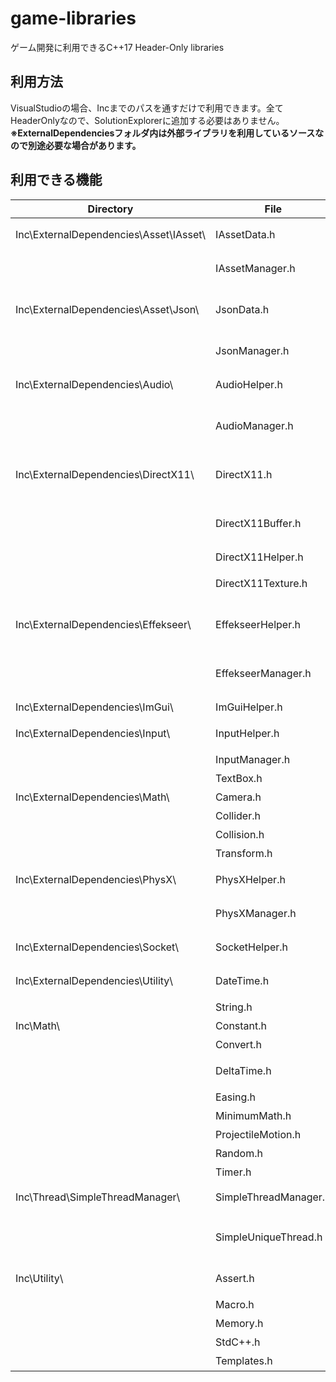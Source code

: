 # game-libraries

ゲーム開発に利用できるC++17 Header-Only libraries

## 利用方法

VisualStudioの場合、Incまでのパスを通すだけで利用できます。全てHeaderOnlyなので、SolutionExplorerに追加する必要はありません。<br>
__※ExternalDependenciesフォルダ内は外部ライブラリを利用しているソースなので別途必要な場合があります。__

## 利用できる機能

| Directory                              | File                  | Description                      |
| -------------------------------------- | --------------------- | -------------------------------- |
| Inc\ExternalDependencies\Asset\IAsset\ | IAssetData.h          | 非同期ロード対応のインターフェース                |
|                                        | IAssetManager.h       | IAssetDataを管理するクラス               |
| Inc\ExternalDependencies\Asset\Json\   | JsonData.h            | IAssetDataをnlohmann_jsonで実装したクラス |
|                                        | JsonManager.h         | JsonDataを管理するクラス                 |
| Inc\ExternalDependencies\Audio\        | AudioHelper.h         | DirectXTKAudioのヘルパー              |
|                                        | AudioManager.h        | AudioEngineやinstanceを内包した管理クラス   |
| Inc\ExternalDependencies\DirectX11\    | DirectX11.h           | デバイスやコンテキストを管理するクラス              |
|                                        | DirectX11Buffer.h     | シェーダーに送信するConstantBufferを管理するクラス |
|                                        | DirectX11Helper.h     | DirectX11のヘルパー                   |
|                                        | DirectX11Texture.h    | DirectX11のテクスチャクラス               |
| Inc\ExternalDependencies\Effekseer\    | EffekseerHelper.h     | エフェクトを再生するライブラリ用ヘルパー             |
|                                        | EffekseerManager.h    | Rendererやinstanceを内包した管理クラス      |
| Inc\ExternalDependencies\ImGui\        | ImGuiHelper.h         | ImGuiのヘルパー                       |
| Inc\ExternalDependencies\Input\        | InputHelper.h         | カーソルやキーの入力ヘルパー                   |
|                                        | InputManager.h        | 入力の管理クラス                         |
|                                        | TextBox.h             | テキストボックス                         |
| Inc\ExternalDependencies\Math\         | Camera.h              | カメラ用行列                           |
|                                        | Collider.h            | active衝突判定                       |
|                                        | Collision.h           | passive衝突判定                      |
|                                        | Transform.h           | 姿勢制御                             |
| Inc\ExternalDependencies\PhysX\        | PhysXHelper.h         | 物理エンジンのライブラリ用ヘルパー                |
|                                        | PhysXManager.h        | 物理エンジンのオブジェクト管理クラス               |
| Inc\ExternalDependencies\Socket\       | SocketHelper.h        | ソケット通信のヘルパー                      |
| Inc\ExternalDependencies\Utility\      | DateTime.h            | Win32Apiの日付を変換                   |
|                                        | String.h              | 文字列                              |
| Inc\Math\                              | Constant.h            | 定数                               |
|                                        | Convert.h             | 変換                               |
|                                        | DeltaTime.h           | 可変フレームに利用する経過時間                  |
|                                        | Easing.h              | イージング計算                          |
|                                        | MinimumMath.h         | 最小限の算術クラス                        |
|                                        | ProjectileMotion.h    | 放物運動の計算                          |
|                                        | Random.h              | ランダム                             |
|                                        | Timer.h               | 時間計測                             |
| Inc\Thread\SimpleThreadManager\        | SimpleThreadManager.h | SimpleUniqueThreadの管理クラス         |
|                                        | SimpleUniqueThread.h  | 一意のthreadインスタンスを保持するクラス          |
| Inc\Utility\                           | Assert.h              | vsoutputに警告を表示                   |
|                                        | Macro.h               | マクロを定義                           |
|                                        | Memory.h              | メモリ関連                            |
|                                        | StdC++.h              | 標準ライブラリ                          |
|                                        | Templates.h           | テンプレートクラス                        |
